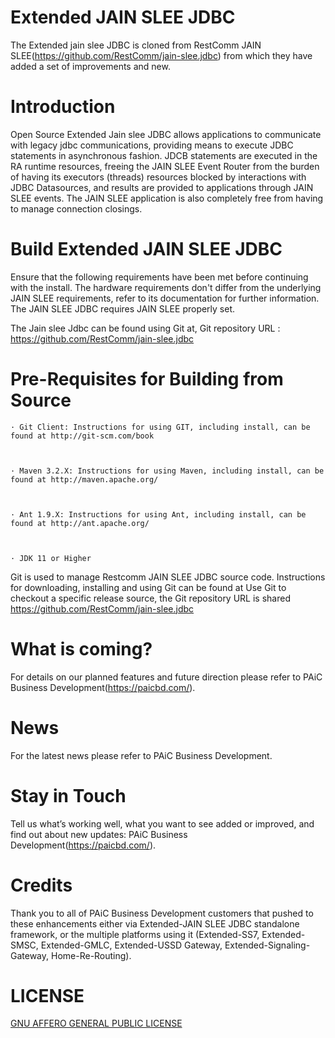 # Extended JAIN SLEE JDBC


The Extended jain slee JDBC is cloned from RestComm JAIN SLEE(https://github.com/RestComm/jain-slee.jdbc)
from which they have added a set of improvements and new.

# Introduction

Open Source Extended Jain slee JDBC allows applications to communicate with legacy jdbc communications, providing means to execute JDBC statements in asynchronous fashion. JDCB statements are executed in the RA runtime resources, freeing the JAIN SLEE Event Router from the burden of having its executors (threads) resources blocked by interactions with JDBC Datasources, and results are provided to applications through JAIN SLEE events. The JAIN SLEE application is also completely free from having to manage connection closings.

# Build Extended JAIN SLEE JDBC

Ensure that the following requirements have been met before continuing with the install.  The hardware requirements don't differ from the underlying JAIN SLEE requirements, refer to its documentation for further information.  The JAIN SLEE JDBC requires JAIN SLEE properly set.   

The Jain slee Jdbc can be found using Git at, Git repository URL : https://github.com/RestComm/jain-slee.jdbc

 

# Pre-Requisites for Building from Source

    · Git Client: Instructions for using GIT, including install, can be found at http://git-scm.com/book

 

    · Maven 3.2.X: Instructions for using Maven, including install, can be found at http://maven.apache.org/

 

    · Ant 1.9.X: Instructions for using Ant, including install, can be found at http://ant.apache.org/

 

    · JDK 11 or Higher

Git is used to manage Restcomm JAIN SLEE JDBC source code. 
Instructions for downloading, installing and using Git can be found at Use Git to checkout a specific release source, the Git repository URL is shared https://github.com/RestComm/jain-slee.jdbc

# What is coming?

For details on our planned features and future direction please refer to PAiC Business Development(https://paicbd.com/).

# News

For the latest news please refer to PAiC Business Development.

# Stay in Touch

Tell us what’s working well, what you want to see added or improved, and find out about new updates: PAiC Business Development(https://paicbd.com/).

# Credits

Thank you to all of PAiC Business Development customers that pushed to these enhancements either via Extended-JAIN SLEE JDBC standalone framework, or the multiple platforms using it (Extended-SS7, Extended-SMSC, Extended-GMLC, Extended-USSD Gateway, Extended-Signaling-Gateway, Home-Re-Routing).

# LICENSE

[GNU AFFERO GENERAL PUBLIC LICENSE](https://github.com/PAiC-team/Extended-jSS7/blob/main/LICENSE)
